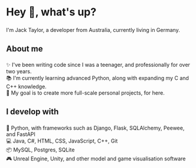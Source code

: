 <h1 align="left">Hey 👋, what's up?</h1>

###

<p align="left">I'm Jack Taylor, a developer from Australia, currently living in Germany.</p>

###

<h2 align="left">About me</h2>

###

<p align="left">✨ I've been writing code since I was a teenager, and professionally for over two years.<br>📚 I'm currently learning advanced Python, along with expanding my C and C++ knowledge.<br>🎯 My goal is to create more full-scale personal projects, for here.</p>

###

<h2 align="left">I develop with</h2>

###

<p align="left">🐍 Python, with frameworks such as Django, Flask, SQLAlchemy, Peewee, and FastAPI<br>💻 Java, C#, HTML, CSS, JavaScript, C++, Git<br>📦 MySQL, Postgres, SQLite<br>🎮 Unreal Engine, Unity, and other model and game visualisation software</p>


